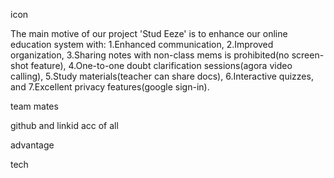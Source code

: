 icon

The main motive of our project 'Stud Eeze' is to enhance our online education system with: 
1.Enhanced communication,
2.Improved organization,
3.Sharing notes with non-class mems is prohibited(no screen-shot feature),
4.One-to-one doubt clarification sessions(agora video calling),
5.Study materials(teacher can share docs), 
6.Interactive quizzes, and
7.Excellent privacy features(google sign-in).

team mates

github and linkid acc of all

advantage

tech


